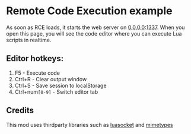 # Remote Code Execution example

As soon as RCE loads, it starts the web server on [0.0.0.0:1337](https://127.0.0.1:1337/). When you open this page, you will see the code editor where you can execute Lua scripts in realtime.

## Editor hotkeys:
1. F5 - Execute code
2. Ctrl+R - Clear output window
3. Ctrl+S - Save session to localStorage
4. Ctrl+num`[0-9]` - Switch editor tab

## Credits

This mod uses thirdparty libraries such as [luasocket](https://luarocks.org/modules/lunarmodules/luasocket) and [mimetypes](https://luarocks.org/modules/luarocks/mimetypes)
